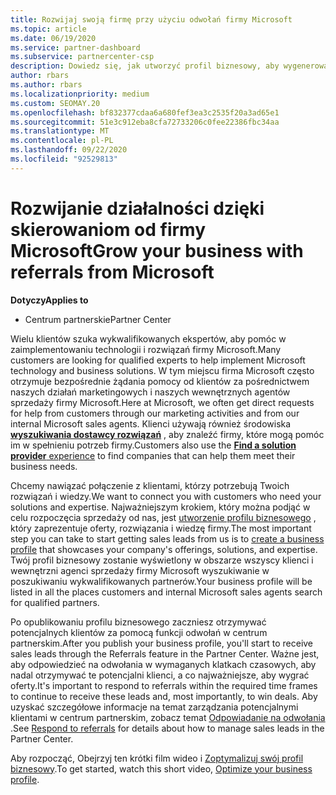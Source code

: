 ```yaml
---
title: Rozwijaj swoją firmę przy użyciu odwołań firmy Microsoft
ms.topic: article
ms.date: 06/19/2020
ms.service: partner-dashboard
ms.subservice: partnercenter-csp
description: Dowiedz się, jak utworzyć profil biznesowy, aby wygenerować potencjalnych klientów za pomocą funkcji odwołań Centrum partnerskiego, a następnie odpowiedzieć na te odwołania.
author: rbars
ms.author: rbars
ms.localizationpriority: medium
ms.custom: SEOMAY.20
ms.openlocfilehash: bf832377cdaa6a680fef3ea3c2535f20a3ad65e1
ms.sourcegitcommit: 51e3c912eba8cfa72733206c0fee22386fbc34aa
ms.translationtype: MT
ms.contentlocale: pl-PL
ms.lasthandoff: 09/22/2020
ms.locfileid: "92529813"
---
```

# <a name="grow-your-business-with-referrals-from-microsoft"></a><span data-ttu-id="0f367-103">Rozwijanie działalności dzięki skierowaniom od firmy Microsoft</span><span class="sxs-lookup"><span data-stu-id="0f367-103">Grow your business with referrals from Microsoft</span></span>

<span data-ttu-id="0f367-104">**Dotyczy**</span><span class="sxs-lookup"><span data-stu-id="0f367-104">**Applies to**</span></span>

- <span data-ttu-id="0f367-105">Centrum partnerskie</span><span class="sxs-lookup"><span data-stu-id="0f367-105">Partner Center</span></span>

<span data-ttu-id="0f367-106">Wielu klientów szuka wykwalifikowanych ekspertów, aby pomóc w zaimplementowaniu technologii i rozwiązań firmy Microsoft.</span><span class="sxs-lookup"><span data-stu-id="0f367-106">Many customers are looking for qualified experts to help implement Microsoft technology and business solutions.</span></span> <span data-ttu-id="0f367-107">W tym miejscu firma Microsoft często otrzymuje bezpośrednie żądania pomocy od klientów za pośrednictwem naszych działań marketingowych i naszych wewnętrznych agentów sprzedaży firmy Microsoft.</span><span class="sxs-lookup"><span data-stu-id="0f367-107">Here at Microsoft, we often get direct requests for help from customers through our marketing activities and from our internal Microsoft sales agents.</span></span> <span data-ttu-id="0f367-108">Klienci używają również środowiska [ **wyszukiwania dostawcy rozwiązań**](https://www.microsoft.com/solution-providers/search) , aby znaleźć firmy, które mogą pomóc im w spełnieniu potrzeb firmy.</span><span class="sxs-lookup"><span data-stu-id="0f367-108">Customers also use the [**Find a solution provider** experience](https://www.microsoft.com/solution-providers/search) to find companies that can help them meet their business needs.</span></span> 

<span data-ttu-id="0f367-109">Chcemy nawiązać połączenie z klientami, którzy potrzebują Twoich rozwiązań i wiedzy.</span><span class="sxs-lookup"><span data-stu-id="0f367-109">We want to connect you with customers who need your solutions and expertise.</span></span> <span data-ttu-id="0f367-110">Najważniejszym krokiem, który można podjąć w celu rozpoczęcia sprzedaży od nas, jest [utworzenie profilu biznesowego](create-a-marketing-profile.md) , który zaprezentuje oferty, rozwiązania i wiedzę firmy.</span><span class="sxs-lookup"><span data-stu-id="0f367-110">The most important step you can take to start getting sales leads from us is to [create a business profile](create-a-marketing-profile.md) that showcases your company's offerings, solutions, and expertise.</span></span> <span data-ttu-id="0f367-111">Twój profil biznesowy zostanie wyświetlony w obszarze wszyscy klienci i wewnętrzni agenci sprzedaży firmy Microsoft wyszukiwanie w poszukiwaniu wykwalifikowanych partnerów.</span><span class="sxs-lookup"><span data-stu-id="0f367-111">Your business profile will be listed in all the places customers and internal Microsoft sales agents search for qualified partners.</span></span> 

 <span data-ttu-id="0f367-112">Po opublikowaniu profilu biznesowego zaczniesz otrzymywać potencjalnych klientów za pomocą funkcji odwołań w centrum partnerskim.</span><span class="sxs-lookup"><span data-stu-id="0f367-112">After you publish your business profile, you'll start to receive sales leads through the Referrals feature in the Partner Center.</span></span> <span data-ttu-id="0f367-113">Ważne jest, aby odpowiedzieć na odwołania w wymaganych klatkach czasowych, aby nadal otrzymywać te potencjalni klienci, a co najważniejsze, aby wygrać oferty.</span><span class="sxs-lookup"><span data-stu-id="0f367-113">It's important to respond to referrals within the required time frames to continue to receive these leads and, most importantly, to win deals.</span></span> <span data-ttu-id="0f367-114">Aby uzyskać szczegółowe informacje na temat zarządzania potencjalnymi klientami w centrum partnerskim, zobacz temat [Odpowiadanie na odwołania](manage-leads.md) .</span><span class="sxs-lookup"><span data-stu-id="0f367-114">See [Respond to referrals](manage-leads.md) for details about how to manage sales leads in the Partner Center.</span></span>  


<span data-ttu-id="0f367-115">Aby rozpocząć, Obejrzyj ten krótki film wideo i [Zoptymalizuj swój profil biznesowy](https://player.vimeo.com/video/252788046).</span><span class="sxs-lookup"><span data-stu-id="0f367-115">To get started, watch this short video, [Optimize your business profile](https://player.vimeo.com/video/252788046).</span></span>
